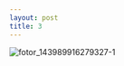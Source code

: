 ```yaml
---
layout: post
title: 3
---
```


![fotor_143989916279327-1](https://user-images.githubusercontent.com/26464535/28239776-7aae3c76-69ae-11e7-8c22-1e99e99ad089.jpg)
